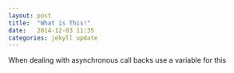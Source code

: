 ```yaml
---
layout: post
title:  "What is This!"
date:   2014-12-03 11:35
categories: jekyll update
---
```

When dealing with asynchronous call backs use a variable for this
